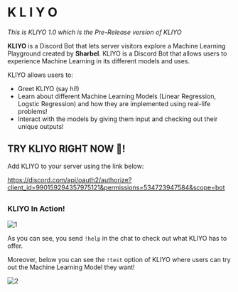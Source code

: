 # K L I Y O  

*This is KLIYO 1.0 which is the Pre-Release version of KLIYO*

**KLIYO** is a Discord Bot that lets server visitors explore a Machine Learning Playground created by **Sharbel**. KLIYO is a Discord Bot that allows users to experience Machine Learning in its different models and uses. 

KLIYO allows users to:

* Greet KLIYO (say hi!)
* Learn about different Machine Learning Models (Linear Regression, Logstic Regression) and how they are implemented using real-life problems!
* Interact with the models by giving them input and checking out their unique outputs!  

## TRY KLIYO RIGHT NOW :space_invader:! 

Add KLIYO to your server using the link below:  

https://discord.com/api/oauth2/authorize?client_id=990159294357975121&permissions=534723947584&scope=bot

##

### KLIYO In Action!  

![1](https://user-images.githubusercontent.com/72712113/178288078-dca509f5-f954-490d-afca-4ae4eb028725.png)  

As you can see, you send ```!help``` in the chat to check out what KLIYO has to offer.  

Moreover, below you can see the ```!test``` option of KLIYO where users can try out the Machine Learning Model they want!  

![2](https://user-images.githubusercontent.com/72712113/178665088-fd6f72bd-fac9-4188-b4e8-edff4275a277.png)  

